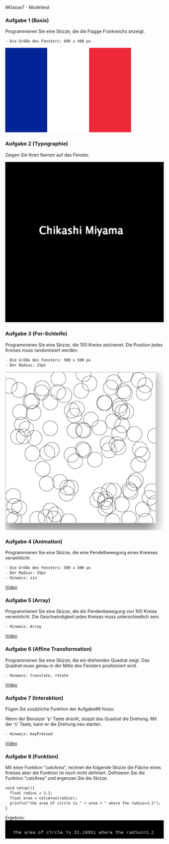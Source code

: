 #Klasse7 - Modeltest

### Aufgabe 1 (Basis)

Programmieren Sie eine Skizze, die die Flagge Frankreichs anzeigt.

	- Die Größe des Fensters: 600 x 400 px

![](res/test/Flag_of_France.png)

### Aufgabe 2 (Typographie)
Zeigen Sie Ihren Namen auf das Fenster.


![](res/test/q2.png)

### Aufgabe 3 (For-Schleife)

Programmieren Sie eine Skizze, die 100 Kreise zeichenet. Die Position jedes Kreises muss randomisiert werden.

	- Die Größe des Fensters: 500 x 500 px
	- Der Radius: 25px

![](res/test/q3.png)

### Aufgabe 4 (Animation)

Programmieren Sie eine Skizze, die eine Pendelbewegung eines Kreieses verwirklicht.

	- Die Größe des Fensters: 500 x 500 px
	- Der Radius: 25px
	- Hinweis: sin

[Video](https://youtu.be/LmIMiTNqv9E)

### Aufgabe 5 (Array)

Programmieren Sie eine Skizze, die die Pendenbewegung von 100 Kreise verwirklicht. Die Geschwindigkeit jedes Kreises muss unterschiedlich sein.

	- Hinweis: Array

[Video](https://www.youtube.com/watch?v=fvszWLX_MvU)

### Aufgabe 6 (Affine Transformation)
Programmieren Sie eine Skizze, die ein drehendes Quadrat zeigt.
Das Quadrat muss genau in der Mitte des Fensters positioniert wird.

	- Hinweis: translate, rotate

[Video](https://www.youtube.com/watch?v=m0dra5rLSno)

### Aufgabe 7 (Interaktion)

Fügen Sie zusäzliche Funktion der Aufgabe#6 hinzu:

Wenn der Benutzer 'p' Taste drückt, stoppt das Quadrat die Drehung. Mit der 's' Taste, kann er die Drehung neu starten.

	- Hinweis: keyPressed

[Video](https://youtu.be/goNuX8pZqDM)

### Aufgabe 8 (Funktion)

Mit einer Funktion "calcArea", rechnet die folgende Skizze die Fläche eines Kreises aber die Funktion ist noch nicht definiert. Definieren Sie die Funktion "calcArea" und ergenzen Sie die Skizze.

```
void setup(){
  float radius = 3.2;
  float area = calcArea(radius);
  println("the area of circle is " + area + " where the radius=3.2");
}
```
Ergebnis:
![](res/test/q8.png)

